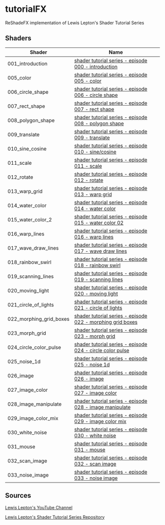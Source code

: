 # tutorialFX

ReShadeFX implementation of Lewis Lepton's Shader Tutorial Series

## Shaders

Shader | Name
-------|-----
001_introduction        | [shader tutorial series - episode 000 - introduction](https://youtu.be/HIvNePu7UEE)
005_color               | [shader tutorial series - episode 005 - color](https://youtu.be/ZQpE4GPUR5g)
006_circle_shape        | [shader tutorial series - episode 006 - circle shape](https://youtu.be/9oYssHkOn0I)
007_rect_shape          | [shader tutorial series - episode 007 - rect shape](https://youtu.be/wQkElpJ5DYo)
008_polygon_shape       | [shader tutorial series - episode 008 - polygon shape](https://youtu.be/RhsmRjv_uj0)
009_translate           | [shader tutorial series - episode 009 - translate](https://youtu.be/dQ2XDN5r9Nc)
010_sine_cosine         | [shader tutorial series - episode 010 - sine/cosine](https://youtu.be/meeNZQNxbeQ)
011_scale               | [shader tutorial series - episode 011 - scale](https://youtu.be/gxOfjRT5CMA)
012_rotate              | [shader tutorial series - episode 012 - rotate](https://youtu.be/ssqTWRQwXVo)
013_warp_grid           | [shader tutorial series - episode 013 - warp grid](https://youtu.be/x-59XYny5kg)
014_water_color         | [shader tutorial series - episode 014 - water color](https://youtu.be/VxGfhPeeXqs)
015_water_color_2       | [shader tutorial series - episode 015 - water color 02](https://youtu.be/ye_JlwUIyto)
016_warp_lines          | [shader tutorial series - episode 016 - warp lines](https://youtu.be/7kgHaxOZ3dw)
017_wave_draw_lines     | [shader tutorial series - episode 017 - wave draw lines](https://youtu.be/LboRu2kLQR4)
018_rainbow_swirl       | [shader tutorial series - episode 018 - rainbow swirl](https://youtu.be/wkWYXjrOVlA)
019_scanning_lines      | [shader tutorial series - episode 019 - scanning lines](https://youtu.be/EzYZDJKVEwE)
020_moving_light        | [shader tutorial series - episode 020 - moving light](https://youtu.be/1EmrgnpXj7A)
021_circle_of_lights    | [shader tutorial series - episode 021 - circle of lights](https://youtu.be/aW_GW5uwWRM)
022_morphing_grid_boxes | [shader tutorial series - episode 022 - morphing grid boxes](https://youtu.be/vHNnpZdrO-0)
023_morph_grid          | [shader tutorial series - episode 023 - morph grid](https://youtu.be/EO2ax570wKo)
024_circle_color_pulse  | [shader tutorial series - episode 024 - circle color pulse](https://youtu.be/ZBo0LrRzsUM)
025_noise_1d            | [shader tutorial series - episode 025 - noise 1d](https://youtu.be/rpBd-6n5q5w)
026_image               | [shader tutorial series - episode 026 - image](https://youtu.be/IpTCH8-jzQ4)
027_image_color         | [shader tutorial series - episode 027 - image color](https://youtu.be/EA5p0hqVqfM)
028_image_manipulate    | [shader tutorial series - episode 028 - image manipulate](https://youtu.be/vi2Ae2K1GQY)
029_image_color_mix     | [shader tutorial series - episode 029 - image color mix](https://youtu.be/HT8HWSOgwf8)
030_white_noise         | [shader tutorial series - episode 030 - white noise](https://youtu.be/nM320eVlLvQ)
031_mouse               | [shader tutorial series - episode 031 - mouse](https://youtu.be/v5U4dmCe7AA)
032_scan_image          | [shader tutorial series - episode 032 - scan image](https://youtu.be/fX8ZbrgIPW8)
033_noise_image         | [shader tutorial series - episode 033 - noise image](https://youtu.be/8GaZsg8vJUw)

## Sources

[Lewis Lepton's YouTube Channel](https://www.youtube.com/channel/UC8Wzk_R1GoPkPqLo-obU_kQ)

[Lewis Lepton's Shader Tutorial Series Repository](https://github.com/lewislepton/shadertutorialseries)
